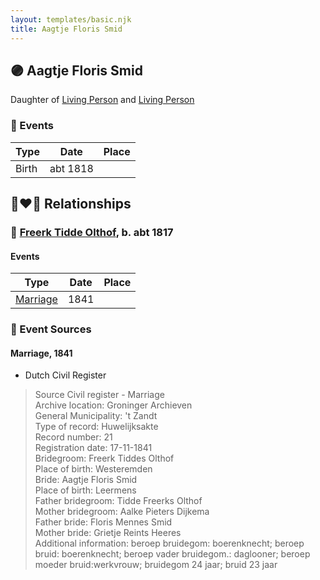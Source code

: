 ```yaml
---
layout: templates/basic.njk
title: Aagtje Floris Smid
---
```

## 🟣 Aagtje Floris Smid

Daughter of [Living Person](/people/4/45597600) and [Living Person](/people/8/87985942)

### 📆 Events

Type | Date | Place
------ | ------ | ------
Birth | abt 1818 |

## 👩‍❤️‍👨 Relationships

### 🔵 [Freerk Tidde Olthof](/people/1/17887459), b. abt 1817

#### Events

Type | Date | Place
------ | ------ | ------
[Marriage](#event-family-0-event-0) | 1841 |
### 📰 Event Sources

#### <a id="event-family-0-event-0"></a> Marriage, 1841
* Dutch Civil Register
>   
  > Source Civil register - Marriage  
  > Archive location: Groninger Archieven  
  > General Municipality: 't Zandt  
  > Type of record: Huwelijksakte  
  > Record number: 21  
  > Registration date: 17-11-1841  
  > Bridegroom: Freerk Tiddes Olthof  
  > Place of birth: Westeremden  
  > Bride: Aagtje Floris Smid  
  > Place of birth: Leermens  
  > Father bridegroom: Tidde Freerks Olthof  
  > Mother bridegroom: Aalke Pieters Dijkema  
  > Father bride: Floris Mennes Smid  
  > Mother bride: Grietje Reints Heeres  
  > Additional information: beroep bruidegom: boerenknecht; beroep bruid: boerenknecht; beroep vader bruidegom.: daglooner; beroep moeder bruid:werkvrouw; bruidegom 24 jaar; bruid 23 jaar